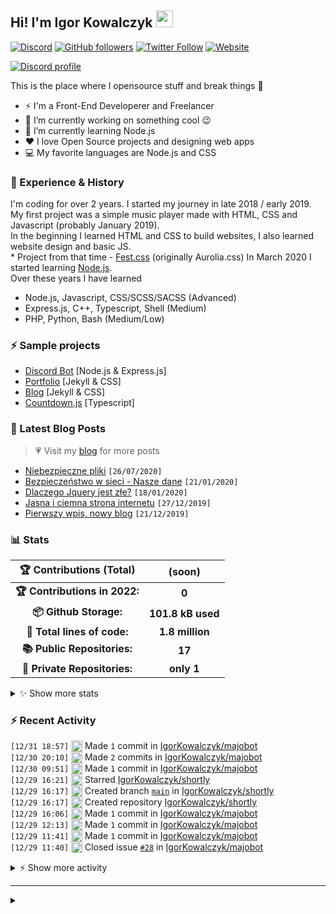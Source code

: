 <!-- ## Hi! I'm Igor Kowalczyk 🖐️ -->
## Hi! I'm Igor Kowalczyk <img src="https://raw.githubusercontent.com/igorkowalczyk/igorkowalczyk/master/src/images/wave.gif" width="27px">
[![Discord](https://img.shields.io/discord/666599184844980224?color=333&label=Chat&logo=discord&logoColor=fff&style=flat-square)](https://discord.gg/bVNNHuQ)
[![GitHub followers](https://img.shields.io/github/followers/igorkowalczyk?color=333&label=Follow&logo=github&logoColor=fff&style=flat-square)](https://github.com/IgorKowalczyk?tab=followers)
[![Twitter Follow](https://img.shields.io/twitter/follow/majonezexe?color=333&label=Follow&logo=twitter&logoColor=fff&style=flat-square)](https://twitter.com/majonezexe)
[![Website](https://img.shields.io/website?down_color=333&down_message=off&label=Website&logo=firefox&logoColor=fff&style=flat-square&up_color=333&up_message=up&url=https%3A%2F%2Figorkowalczyk.github.io)](https://igorkowalczyk.github.io)

[![Discord profile](https://discord.c99.nl/widget/theme-3/544164729354977282.png)](https://discord.com/users/544164729354977282)

This is the place where I opensource stuff and break things :rofl:

- ⚡  I'm a Front-End Developerer and Freelancer
- 🔭 I’m currently working on something cool :wink:
- 🌱 I’m currently learning Node.js
- ❤️ I love Open Source projects and designing web apps
- 💻 My favorite languages are Node.js and CSS

### 💪 Experience & History
I'm coding for over 2 years. I started my journey in late 2018 / early 2019.<br>
My first project was a simple music player made with HTML, CSS and Javascript (probably January 2019).<br>
In the beginning I learned HTML and CSS to build websites, I also learned website design and basic JS.<br>
\* Project from that time - [Fest.css](https://github.com/igorkowalczyk/fest) (originally Aurolia.css)
In March 2020 I started learning [Node.js](https://nodejs.org).<br>
Over these years I have learned
 * Node.js, Javascript, CSS/SCSS/SACSS (Advanced)
 * Express.js, C++, Typescript, Shell (Medium)
 * PHP, Python, Bash (Medium/Low)

### ⚡ Sample projects

* [Discord Bot](https://github.com/igorkowalczyk/majobot) [Node.js & Express.js]
* [Portfolio](https://igorkowalczyk.github.io) [Jekyll & CSS] 
* [Blog](https://igorkowalczyk.github.io/blog) [Jekyll & CSS] 
* [Countdown.js](https://igorkowalczyk.github.io/countdown) [Typescript] 

### 📕 Latest Blog Posts
> 💗 Visit my [blog](https://igorkowalczyk.github.io/blog) for more posts
<!-- START_SECTION:feed -->
   - [Niebezpieczne pliki](https://igorkowalczyk.github.io/blog/internet/2020/07/27/Niebezpieczne-pliki) `[26/07/2020]`
- [Bezpieczeństwo w sieci - Nasze dane](https://igorkowalczyk.github.io/blog/internet/2020/01/22/Bezpiecze%C5%84stwo-w-sieci-nasze-dane) `[21/01/2020]`
- [Dlaczego Jquery jest złe?](https://igorkowalczyk.github.io/blog/internet/programowanie/javascript/2020/01/19/Dlaczego-Jquery-jest-z%C5%82e) `[18/01/2020]`
- [Jasna i ciemna strona internetu](https://igorkowalczyk.github.io/blog/internet/2019/12/28/Jasna-i-ciemna-strona-internetu) `[27/12/2019]`
- [Pierwszy wpis, nowy blog](https://igorkowalczyk.github.io/blog/offtop/2019/12/22/Pierwszy-wpis,-nowy-blog) `[21/12/2019]`
<!-- Posts last updated on Sat Jan 01 2022 06:48:52 GMT+0000 (Coordinated Universal Time) -->
   <!-- END_SECTION:feed -->

### 📊 Stats

<!--START_SECTION:waka-->
 | 🏆 Contributions (Total) | (soon) |
|:-:|:-:|
| **🏆 Contributions in 2022:** | **0**|
| **📦 Github Storage:** | **101.8 kB used**|
| **📝 Total lines of code:** | **1.8 million**|
| **📚 Public Repositories:** | **17** |
| **🔑 Private Repositories:** | **only 1** |
<details><summary>✨ Show more stats</summary>

#### 🌞 I work most during day 

```text
🌞 Morning    150 commits    ████░░░░░░░░░░░░░░░░░░░░░   16.18% 
🌆 Daytime    470 commits    ████████████░░░░░░░░░░░░░   50.7% 
🌃 Evening    294 commits    ████████░░░░░░░░░░░░░░░░░   31.72% 
🌙 Night      13 commits     ░░░░░░░░░░░░░░░░░░░░░░░░░   1.4%
```
#### 📅 I'm most productive on Wednesday 

```text
Monday       127 commits    ███░░░░░░░░░░░░░░░░░░░░░░   13.7% 
Tuesday      175 commits    ████░░░░░░░░░░░░░░░░░░░░░   18.88% 
Wednesday    188 commits    █████░░░░░░░░░░░░░░░░░░░░   20.28% 
Thursday     137 commits    ███░░░░░░░░░░░░░░░░░░░░░░   14.78% 
Friday       120 commits    ███░░░░░░░░░░░░░░░░░░░░░░   12.94% 
Saturday     108 commits    ███░░░░░░░░░░░░░░░░░░░░░░   11.65% 
Sunday       72 commits     ██░░░░░░░░░░░░░░░░░░░░░░░   7.77%
```


#### 📊 Weekly work stats 

```text
💬 Programming Languages: 
JavaScript               11 hrs 18 mins      ██████████████████░░░░░░░   71.91% 
Other                    2 hrs 23 mins       ███░░░░░░░░░░░░░░░░░░░░░░   15.2% 
JSON                     1 hr 39 mins        ██░░░░░░░░░░░░░░░░░░░░░░░   10.55% 
Markdown                 18 mins             ░░░░░░░░░░░░░░░░░░░░░░░░░   1.92% 
Bash                     2 mins              ░░░░░░░░░░░░░░░░░░░░░░░░░   0.21%

💻 Operating System: 
Linux                    15 hrs 42 mins      █████████████████████████   100.0%
```

</details>

<!-- Wakatime stats generated at 2022-01-01 06:34:21.547535 -->
<!--END_SECTION:waka-->

### :zap: Recent Activity
<!--START_SECTION:activity-->
`[12/31 18:57]` <a href="https://github.com/igorkowalczyk" title="📝"><img alt="📝" src="https://github.com/igorkowalczykbot/github-activity/raw/master/icons/commit.png" align="top" height="18"></a> Made `1` commit in [IgorKowalczyk/majobot](https://github.com/IgorKowalczyk/majobot)  
`[12/30 20:10]` <a href="https://github.com/igorkowalczyk" title="📝"><img alt="📝" src="https://github.com/igorkowalczykbot/github-activity/raw/master/icons/commit.png" align="top" height="18"></a> Made `2` commits in [IgorKowalczyk/majobot](https://github.com/IgorKowalczyk/majobot)  
`[12/30 09:51]` <a href="https://github.com/igorkowalczyk" title="📝"><img alt="📝" src="https://github.com/igorkowalczykbot/github-activity/raw/master/icons/commit.png" align="top" height="18"></a> Made `1` commit in [IgorKowalczyk/majobot](https://github.com/IgorKowalczyk/majobot)  
`[12/29 16:21]` <a href="https://github.com/igorkowalczyk" title="⭐"><img alt="⭐" src="https://github.com/igorkowalczykbot/github-activity/raw/master/icons/star.png" align="top" height="18"></a> Starred [IgorKowalczyk/shortly](https://github.com/IgorKowalczyk/shortly)  
`[12/29 16:17]` <a href="https://github.com/igorkowalczyk" title="📂"><img alt="📂" src="https://github.com/igorkowalczykbot/github-activity/raw/master/icons/create-branch.png" align="top" height="18"></a> Created branch [`main`](https://github.com/IgorKowalczyk/shortly/tree/main) in [IgorKowalczyk/shortly](https://github.com/IgorKowalczyk/shortly)  
`[12/29 16:17]` <a href="https://github.com/igorkowalczyk" title="➕"><img alt="➕" src="https://github.com/igorkowalczykbot/github-activity/raw/master/icons/create-repo.png" align="top" height="18"></a> Created repository [IgorKowalczyk/shortly](https://github.com/IgorKowalczyk/shortly)  
`[12/29 16:06]` <a href="https://github.com/igorkowalczyk" title="📝"><img alt="📝" src="https://github.com/igorkowalczykbot/github-activity/raw/master/icons/commit.png" align="top" height="18"></a> Made `1` commit in [IgorKowalczyk/majobot](https://github.com/IgorKowalczyk/majobot)  
`[12/29 12:13]` <a href="https://github.com/igorkowalczyk" title="📝"><img alt="📝" src="https://github.com/igorkowalczykbot/github-activity/raw/master/icons/commit.png" align="top" height="18"></a> Made `1` commit in [IgorKowalczyk/majobot](https://github.com/IgorKowalczyk/majobot)  
`[12/29 11:41]` <a href="https://github.com/igorkowalczyk" title="📝"><img alt="📝" src="https://github.com/igorkowalczykbot/github-activity/raw/master/icons/commit.png" align="top" height="18"></a> Made `1` commit in [IgorKowalczyk/majobot](https://github.com/IgorKowalczyk/majobot)  
`[12/29 11:40]` <a href="https://github.com/igorkowalczyk" title="❗️"><img alt="❗️" src="https://github.com/igorkowalczykbot/github-activity/raw/master/icons/issue.png" align="top" height="18"></a> Closed issue [`#28`](https://github.com//IgorKowalczyk/majobot/issues/28 'mysql issue') in [IgorKowalczyk/majobot](https://github.com/IgorKowalczyk/majobot)  

<details><summary>⚡ Show more activity</summary>

`[12/29 11:40]` <a href="https://github.com/igorkowalczyk" title="🗣"><img alt="🗣" src="https://github.com/igorkowalczykbot/github-activity/raw/master/icons/comment.png" align="top" height="18"></a> Commented on [`#28`](https://github.com//IgorKowalczyk/majobot/issues/28 'mysql issue') in [IgorKowalczyk/majobot](https://github.com/IgorKowalczyk/majobot)  
`[12/29 11:39]` <a href="https://github.com/igorkowalczyk" title="❗️"><img alt="❗️" src="https://github.com/igorkowalczykbot/github-activity/raw/master/icons/issue.png" align="top" height="18"></a> Closed issue [`#31`](https://github.com//IgorKowalczyk/majobot/issues/31 'how to setup database') in [IgorKowalczyk/majobot](https://github.com/IgorKowalczyk/majobot)  
`[12/29 11:39]` <a href="https://github.com/igorkowalczyk" title="🗣"><img alt="🗣" src="https://github.com/igorkowalczykbot/github-activity/raw/master/icons/comment.png" align="top" height="18"></a> Commented on [`#31`](https://github.com//IgorKowalczyk/majobot/issues/31 'how to setup database') in [IgorKowalczyk/majobot](https://github.com/IgorKowalczyk/majobot)  
`[12/29 11:27]` <a href="https://github.com/igorkowalczyk" title="📝"><img alt="📝" src="https://github.com/igorkowalczykbot/github-activity/raw/master/icons/commit.png" align="top" height="18"></a> Made `1` commit in [IgorKowalczyk/majobot](https://github.com/IgorKowalczyk/majobot)  
`[12/28 20:58]` <a href="https://github.com/igorkowalczyk" title="📝"><img alt="📝" src="https://github.com/igorkowalczykbot/github-activity/raw/master/icons/commit.png" align="top" height="18"></a> Made `1` commit in [IgorKowalczyk/majobot](https://github.com/IgorKowalczyk/majobot)  
`[12/28 09:04]` <a href="https://github.com/igorkowalczyk" title="⭐"><img alt="⭐" src="https://github.com/igorkowalczykbot/github-activity/raw/master/icons/star.png" align="top" height="18"></a> Starred [netdata/netdata-ui](https://github.com/netdata/netdata-ui)  

</details>
<!--END_SECTION:activity-->

---

<details>
 <summary> </summary>
 <h5>The cake is a lie 🍰</h5>
 <a href="https://igorkowalczyk.github.io"><img src="https://komarev.com/ghpvc/?username=igorkowalczyk&style=flat-square&color=333333&label=Github+profile+views" alt="Github profile views"></a>
</details>